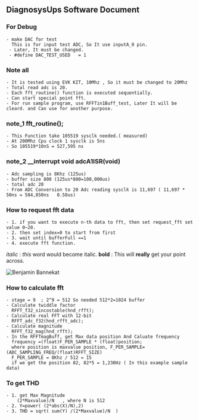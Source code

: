 ## DiagnosysUps Software Document
### For Debug 
	- make DAC for test
	  This is for input test ADC, So It use inputA_0 pin. 
	 - Later, It must be changed.
	 - #define DAC_TEST_USED   = 1
### Note all 
    - It is tested using EVK KIT, 10Mhz , So it must be changed to 20Mhz 
    - Total read adc is 20.
    - Each fft_routine() function is executed sequentially. 
    - Can start special point fft. 
    - For run sample program, use RFFTin1Buff_test, Later It will be cleard. and Can use for another purpose.
### note_1 fft_routine();
	- This Function take 105519 sysclk needed.( measured)
    - At 200Mhz Cpu clock 1 sysclk is 5ns 
    - So 105519*10nS = 527,595 ns

### note_2 __interrupt void adcA1ISR(void)  
	- Adc sampling is 8Khz (125us)
	- buffer size 800 (125us*800=100,000us)
	- total adc 20
	- From ADC Conversion to 20 Adc reading sysclk is 11,697 ( 11,697 * 50ns = 584,850ns   0.58us) 

### How to request fft data
	- 1. if you want to execute n-th data to fft, then set request_fft set value 0~20.
	- 2. then set index=0 to start from first 
	- 3. wait until bufferFull ==1
	- 4. execute fft function.


_italic_  : _this_ word would become italic. 
**bold**  : This will **really** get your point across.


![Benjamin Bannekat](https://upload.wikimedia.org/wikipedia/commons/5/56/Tiger.50.jpg)

### How to calculate fft
	- stage = 9  ; 2^9 = 512 So needed 512*2=1024 buffer
    - Calculate twiddle factor
      RFFT_f32_sincostable(hnd_rfft);        
	- Calculate real FFT with 12-bit
      RFFT_adc_f32(hnd_rfft_adc);
    - Calculate magnitude 
      RFFT_f32_mag(hnd_rfft);             
    - In the RFFTmagBuff, get Max data position And Caluate frequency
      frequency =(float)F_PER_SAMPLE * (float)position;
      where position is maxvalue position, F_PER_SAMPLE=(ADC_SAMPLING_FREQ/(float)RFFT_SIZE) 
      F_PER_SAMPLE = 8Khz / 512 = 15
      if we get the position 82, 82*5 = 1,230Hz ( In this example sample data)
### To get THD 
	- 1. get Max Magnitude
		(2*Maxvalue)/N   , where N is 512
	- 2. Y=power( (2*abs(X)/N),2)  
	- 3. THD = sqrt( sum(Y) /(2*Maxvalue)/N  )

